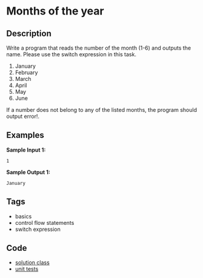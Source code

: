 # Months of the year

## Description
Write a program that reads the number of the month (1-6) and outputs the name. Please use the switch expression in this task.

1. January
2. February
3. March
4. April
5. May
6. June

If a number does not belong to any of the listed months, the program should output error!.

## Examples
**Sample Input 1:**
```console
1
```

**Sample Output 1:**
```console
January
```

## Tags
- basics
- control flow statements
- switch expression

## Code
- [solution class](./src/main/java/JanToJun.java)
- [unit tests](./src/test/java/SomeParamTest.java)